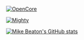 [![OpenCore](https://github-readme-stats-mikebeaton.vercel.app/api/pin?username=acidanthera&repo=OpenCorePkg&theme=white&hide_border=false)](https://github.com/acidanthera/OpenCorePkg)

[![Mighty](https://github-readme-stats-mikebeaton.vercel.app/api/pin?username=MightyOrm&repo=Mighty&theme=white&hide_border=false)](https://github.com/MightyOrm/Mighty)

[![Mike Beaton's GitHub stats](https://github-readme-stats-mikebeaton.vercel.app/api?username=mikebeaton&theme=white&hide_border=false)](https://github.com/mikebeaton)
